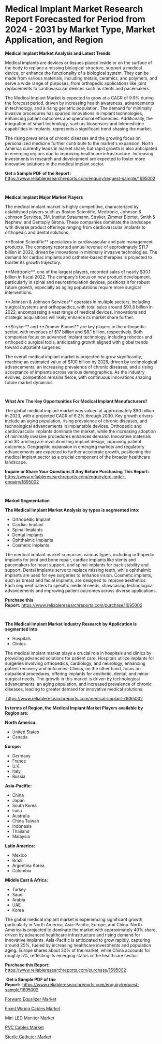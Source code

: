 <p><h1>Medical Implant Market Research Report Forecasted for Period from 2024 -  2031 by Market Type, Market Application, and Region</h1></p><p><strong>Medical Implant Market Analysis and Latest Trends</strong></p>
<p><p>Medical implants are devices or tissues placed inside or on the surface of the body to replace a missing biological structure, support a medical device, or enhance the functionality of a biological system. They can be made from various materials, including metals, ceramics, and polymers, and serve a wide range of purposes, from orthopedic applications like joint replacements to cardiovascular devices such as stents and pacemakers.</p><p>The Medical Implant Market is expected to grow at a CAGR of 9.9% during the forecast period, driven by increasing health awareness, advancements in technology, and a rising geriatric population. The demand for minimally invasive procedures has spurred innovations in implant technologies, enhancing patient outcomes and operational efficiencies. Additionally, the integration of smart technology, such as biosensors and telemedicine capabilities in implants, represents a significant trend shaping the market.</p><p>The rising prevalence of chronic diseases and the growing focus on personalized medicine further contribute to the market's expansion. North America currently leads in market share, but rapid growth is also anticipated in emerging regions due to improving healthcare infrastructure. Increasing investments in research and development are expected to foster more innovative solutions in the medical implant sector.</p></p>
<p><strong>Get a Sample PDF of the Report:&nbsp;</strong> <a href="https://www.reliableresearchreports.com/enquiry/request-sample/1695002?utm_campaign=37&utm_medium=2&utm_source=Github&utm_content=ia&utm_term=06102024&utm_id=medical-implant">https://www.reliableresearchreports.com/enquiry/request-sample/1695002</a></p>
<p>&nbsp;</p>
<p><strong>Medical Implant Major Market Players</strong></p>
<p><p>The medical implant market is highly competitive, characterized by established players such as Boston Scientific, Medtronic, Johnson & Johnson Services, 3M, Institut Straumann, Stryker, Zimmer Biomet, Smith & Nephew, and Dentsply Sirona. These companies dominate the landscape with diverse product offerings ranging from cardiovascular implants to orthopedic and dental solutions.</p><p>**Boston Scientific** specializes in cardiovascular and pain management products. The company reported annual revenue of approximately $11.7 billion in 2022, driven by innovations in minimally invasive technologies. The demand for cardiac implants and catheter-based therapies is projected to bolster its growth trajectory.</p><p>**Medtronic**, one of the largest players, recorded sales of nearly $30.1 billion in fiscal 2022. The company’s focus on new product development, particularly in spinal and neurostimulation devices, positions it for robust future growth, especially as aging populations require more surgical interventions.</p><p>**Johnson & Johnson Services** operates in multiple sectors, including surgical systems and orthopaedics, with total sales around $93.8 billion in 2022, encompassing a vast range of medical devices. Innovations and strategic acquisitions will likely enhance its market share further.</p><p>**Stryker** and **Zimmer Biomet** are key players in the orthopedic sector, with revenues of $17 billion and $8.1 billion, respectively. Both companies focus on advanced implant technology, including robotics and orthopedic surgical tools, anticipating growth aligned with global trends toward outpatient surgeries.</p><p>The overall medical implant market is projected to grow significantly, reaching an estimated value of $100 billion by 2028, driven by technological advancements, an increasing prevalence of chronic diseases, and a rising acceptance of implants across various demographics. As the industry evolves, competition remains fierce, with continuous innovations shaping future market dynamics.</p></p>
<p>&nbsp;</p>
<p><strong>What Are The Key Opportunities For Medical Implant Manufacturers?</strong></p>
<p><p>The global medical implant market was valued at approximately $90 billion in 2023, with a projected CAGR of 6.2% through 2030. Key growth drivers include an aging population, rising prevalence of chronic diseases, and technological advancements in implantable devices. Orthopedic and cardiovascular implants dominate the market, while the increasing adoption of minimally invasive procedures enhances demand. Innovative materials and 3D printing are revolutionizing implant design, improving patient outcomes. Geographic expansion in emerging markets and regulatory advancements are expected to further accelerate growth, positioning the medical implant sector as a crucial component of the broader healthcare landscape.</p></p>
<p><strong>Inquire or Share Your Questions If Any Before Purchasing This Report:</strong> <a href="https://www.reliableresearchreports.com/enquiry/pre-order-enquiry/1695002?utm_campaign=37&utm_medium=2&utm_source=Github&utm_content=ia&utm_term=06102024&utm_id=medical-implant">https://www.reliableresearchreports.com/enquiry/pre-order-enquiry/1695002</a></p>
<p>&nbsp;</p>
<p><strong>Market Segmentation</strong></p>
<p><strong>The Medical Implant Market Analysis by types is segmented into:</strong></p>
<p><ul><li>Orthopedic Implant</li><li>Cardiac Implant</li><li>Spinal Implants</li><li>Dental Implants</li><li>Ophthalmic Implants</li><li>Cosmetic Implants</li></ul></p>
<p><p>The medical implant market comprises various types, including orthopedic implants for joint and bone repair, cardiac implants like stents and pacemakers for heart support, and spinal implants for back stability and support. Dental implants serve to replace missing teeth, while ophthalmic implants are used for eye surgeries to enhance vision. Cosmetic implants, such as breast and facial implants, are designed to improve aesthetics. Each segment caters to specific medical needs, showcasing technological advancements and improving patient outcomes across diverse applications.</p></p>
<p><strong>Purchase this Report:&nbsp;</strong><a href="https://www.reliableresearchreports.com/purchase/1695002?utm_campaign=37&utm_medium=2&utm_source=Github&utm_content=ia&utm_term=06102024&utm_id=medical-implant">https://www.reliableresearchreports.com/purchase/1695002</a></p>
<p>&nbsp;</p>
<p><strong>The Medical Implant Market Industry Research by Application is segmented into:</strong></p>
<p><ul><li>Hospitals</li><li>Clinics</li></ul></p>
<p><p>The medical implant market plays a crucial role in hospitals and clinics by providing advanced solutions for patient care. Hospitals utilize implants for surgeries involving orthopedics, cardiology, and neurology, enhancing patient recovery and outcomes. Clinics, on the other hand, focus on outpatient procedures, offering implants for aesthetic, dental, and minor surgical needs. The growth in this market is driven by technological advancements, an aging population, and increased prevalence of chronic diseases, leading to greater demand for innovative medical solutions.</p></p>
<p><a href="https://www.reliableresearchreports.com/medical-implant-r1695002?utm_campaign=37&utm_medium=2&utm_source=Github&utm_content=ia&utm_term=06102024&utm_id=medical-implant">&nbsp;https://www.reliableresearchreports.com/medical-implant-r1695002</a></p>
<p><strong>In terms of Region, the Medical Implant Market Players available by Region are:</strong></p>
<p>
    <p> <strong> North America: </strong>
        <ul>
            <li>United States</li>
            <li>Canada</li>
        </ul>
        </p> 
    <p> <strong> Europe: </strong>
        <ul>
            <li>Germany</li>
            <li>France</li>
            <li>U.K.</li>
            <li>Italy</li>
            <li>Russia</li>
        </ul>
        </p> 
    <p> <strong> Asia-Pacific: </strong>
        <ul>
            <li>China</li>
            <li>Japan</li>
            <li>South Korea</li>
            <li>India</li>
            <li>Australia</li>
            <li>China Taiwan</li>
            <li>Indonesia</li>
            <li>Thailand</li>
            <li>Malaysia</li>
        </ul>
        </p> 
    <p> <strong> Latin America: </strong>
        <ul>
            <li>Mexico</li>
            <li>Brazil</li>
            <li>Argentina Korea</li>
            <li>Colombia</li>
        </ul>
        </p> 
    <p> <strong> Middle East & Africa: </strong>
        <ul>
            <li>Turkey</li>
            <li>Saudi</li>
            <li>Arabia</li>
            <li>UAE</li>
            <li>Korea</li>
        </ul>
    </p>
    </p>
<p><p>The global medical implant market is experiencing significant growth, particularly in North America, Asia-Pacific, Europe, and China. North America is projected to dominate the market with approximately 40% share, driven by advanced healthcare infrastructure and rising demand for innovative implants. Asia-Pacific is anticipated to grow rapidly, capturing around 25%, fueled by increasing healthcare investments and population aging. Europe shares about 30% of the market, while China accounts for roughly 5%, reflecting its emerging status in the healthcare sector.</p></p>
<p><strong>Purchase this Report: </strong><a href="https://www.reliableresearchreports.com/purchase/1695002?utm_campaign=37&utm_medium=2&utm_source=Github&utm_content=ia&utm_term=06102024&utm_id=medical-implant">https://www.reliableresearchreports.com/purchase/1695002</a></p>
<p>&nbsp;<strong>Get a Sample PDF of the Report:&nbsp;&nbsp;</strong><a href="https://www.reliableresearchreports.com/enquiry/request-sample/1695002?utm_campaign=37&utm_medium=2&utm_source=Github&utm_content=ia&utm_term=06102024&utm_id=medical-implant">https://www.reliableresearchreports.com/enquiry/request-sample/1695002</a></p>
<p><strong></strong></p>
<p><p><a href="https://www.linkedin.com/pulse/market-insights-global-forward-equalizer-forecast-innovation-zd1qe?utm_campaign=37&utm_medium=2&utm_source=Github&utm_content=ia&utm_term=06102024&utm_id=medical-implant">Forward Equalizer Market</a></p><p><a href="https://issuu.com/reportprime-2/docs/fixed-wiring-cables-market-size-203_1678d5b7b6eb4b?utm_campaign=37&utm_medium=2&utm_source=Github&utm_content=ia&utm_term=06102024&utm_id=medical-implant">Fixed Wiring Cables Market</a></p><p><a href="https://www.linkedin.com/pulse/mini-led-monitor-market-indicators-size-regional-breakdown-oikhe?utm_campaign=37&utm_medium=2&utm_source=Github&utm_content=ia&utm_term=06102024&utm_id=medical-implant">Mini LED Monitor Market</a></p><p><a href="https://issuu.com/reportprime-2/docs/pvc-cables-market-size-2030.pptx_cfb7f7a4f46435?utm_campaign=37&utm_medium=2&utm_source=Github&utm_content=ia&utm_term=06102024&utm_id=medical-implant">PVC Cables Market</a></p><p><a href="https://github.com/ChristianClark406/Market-Research-Report-List-1/blob/main/sterile-catheter-market.md?utm_campaign=37&utm_medium=2&utm_source=Github&utm_content=ia&utm_term=06102024&utm_id=medical-implant">Sterile Catheter Market</a></p></p>